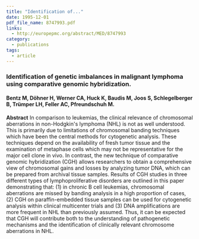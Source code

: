 ```yaml
---
title: "Identification of..."
date: 1995-12-01
pdf_file_name: 8747993.pdf
links:
  - http://europepmc.org/abstract/MED/8747993
category:
  - publications
tags:
  - article
---
```


### Identification of genetic imbalances in malignant lymphoma using comparative genomic hybridization.
#### Bentz M, Döhner H, Werner CA, Huck K, Baudis M, Joos S, Schlegelberger B, Trümper LH, Feller AC, Pfreundschuh M.

**Abstract** In comparison to leukemias, the clinical relevance of chromosomal aberrations in non-Hodgkin's lymphoma (NHL) is not as well understood. This is primarily due to limitations of chromosomal banding techniques which have been the central methods for cytogenetic analysis. These techniques depend on the availability of fresh tumor tissue and the examination of metaphase cells which may not be representative for the major cell clone in vivo. In contrast, the new technique of comparative genomic hybridization (CGH) allows researchers to obtain a comprehensive view of chromosomal gains and losses by analyzing tumor DNA, which can be prepared from archival tissue samples. Results of CGH studies in three different types of lymphoproliferative disorders are outlined in this paper demonstrating that: (1) in chronic B cell leukemias, chromosomal aberrations are missed by banding analysis in a high proportion of cases, (2) CGH on paraffin-embedded tissue samples can be used for cytogenetic analysis within clinical multicenter trials and (3) DNA amplifications are more frequent in NHL than previously assumed. Thus, it can be expected that CGH will contribute both to the understanding of pathogenetic mechanisms and the identification of clinically relevant chromosome aberrations in NHL.

